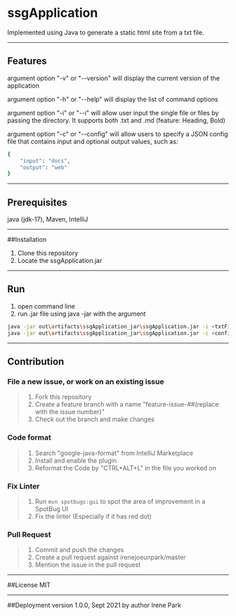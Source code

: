 # ssgApplication

Implemented using Java to generate a static html site from a txt file.

----

## Features
argument option "-v" or "--version" will display the current version of the application

argument option "-h" or "--help" will display the list of command options

argument option "-i" or "--i" will allow user input the single file or files by passing the directory. It supports both .txt and .md (feature: Heading, Bold)

argument option "-c" or "--config" will allow users to specify a JSON config file that contains input and optional output values, such as:

```bash
{
    "input": "docs",
    "output": "web"
}
```

----
## Prerequisites
java (jdk-17), Maven, IntelliJ

----
##Installation
1. Clone this repository
2. Locate the ssgApplication.jar

----
## Run
1. open command line
2. run .jar file using java -jar with the argument
```bash
java -jar out\artifacts\ssgApplication_jar\ssgApplication.jar -i <txtFileName>
java -jar out\artifacts\ssgApplication_jar\ssgApplication.jar -c <configFileName>
```
----
## Contribution

### File a new issue, or work on an existing issue

>1. Fork this repository
>2. Create a feature branch with a name "feature-issue-##(replace with the issue number)"
>3. Check out the branch and make changes

### Code format

>1. Search "google-java-format" from IntelliJ Marketplace
>2. Install and enable the plugin
>3. Reformat the Code by "CTRL+ALT+L" in the file you worked on

### Fix Linter

>1. Run ```mvn spotbugs:gui``` to spot the area of improvement in a SpotBug UI
>2. Fix the linter (Especially if it has red dot)

### Pull Request

>1. Commit and push the changes
>2. Create a pull request against irenejoeunpark/master
>3. Mention the issue in the pull request

----
##License
MIT

----
##Deployment
version 1.0.0, Sept 2021 by author Irene Park
